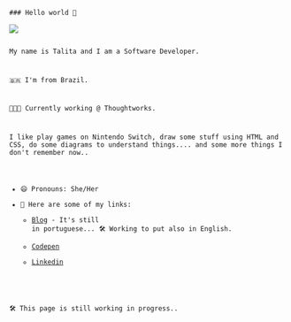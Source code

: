 <code>
### Hello world 👋

<img src="http://gif.co/Yffh.gif" >

 My name is Talita and I am a Software Developer.  

🇧🇷  I'm from Brazil.

👩🏽‍💻  Currently working @ Thoughtworks.

I like play games on Nintendo Switch, draw some stuff using HTML and CSS, do some diagrams to understand things.... and some more things I don't remember now.. 


- 😄  Pronouns: She/Her
- 🔗  Here are some of my links:
  - [Blog](https://blog.talitaoliveira.com.br/) -  It's still in portuguese... 🛠 Working to put also in English. 
  - [Codepen](https://codepen.io/talitaoliveira)
  - [Linkedin](https://www.linkedin.com/in/litaaoliveira/)


🛠 This page is still working in progress..
</code>

